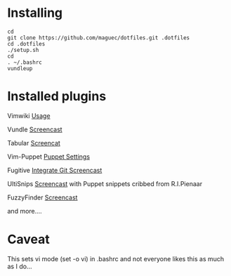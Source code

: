 Installing
===========

```
cd
git clone https://github.com/maguec/dotfiles.git .dotfiles
cd .dotfiles
./setup.sh
cd
. ~/.bashrc
vundleup
```


Installed plugins
=================

Vimwiki [Usage](http://blog.mague.com/?p=602)

Vundle [Screencast](http://www.youtube.com/watch?v=tbWOlzj0tvY)

Tabular [Screencat](http://vimcasts.org/episodes/aligning-text-with-tabular-vim/)

Vim-Puppet [Puppet Settings](https://github.com/rodjek/vim-puppet)

Fugitive [Integrate Git Screencast](http://vimcasts.org/episodes/fugitive-vim---a-complement-to-command-line-git/)

UltiSnips [Screencast](http://vimcasts.org/episodes/meet-ultisnips/) with Puppet snippets cribbed from R.I.Pienaar

FuzzyFinder [Screencast](http://www.yourepeat.com/watch/?v=_MYuiqhfrIU)

and more....

Caveat
======

This sets vi mode (set -o vi) in .bashrc and not everyone likes this as much as I do...
